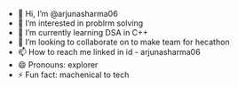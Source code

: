 - 👋 Hi, I’m @arjunasharma06
- 👀 I’m interested in problrm solving
- 🌱 I’m currently learning DSA in C++
- 💞️ I’m looking to collaborate on to make team for hecathon
- 📫 How to reach me linked in id - arjunasharma06
- 😄 Pronouns: explorer
- ⚡ Fun fact: machenical to tech 

<!---
arjunasharma06/arjunasharma06 is a ✨ special ✨ repository because its `README.md` (this file) appears on your GitHub profile.
You can click the Preview link to take a look at your changes.
--->
